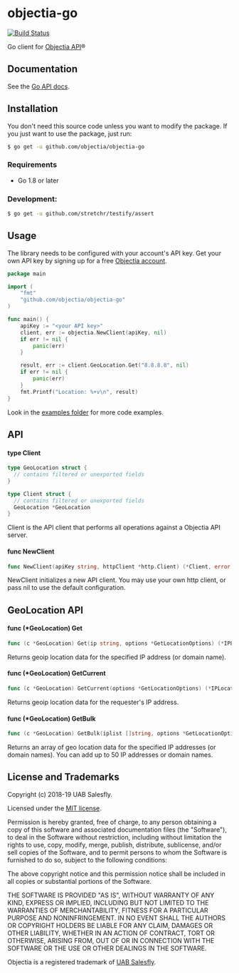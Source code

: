 # objectia-go
[![Build Status](https://travis-ci.org/objectia/objectia-go.svg?branch=master)](https://travis-ci.org/objectia/objectia-go) 
<!-- [![codecov](https://codecov.io/gh/objectia/objectia-go/branch/master/graph/badge.svg)](https://codecov.io/gh/objectia/objectia-go) -->

Go client for [Objectia API](https://objectia.com)&reg; 
 
## Documentation

See the [Go API docs](https://docs.objectia.com/guide/go.html).

## Installation

You don't need this source code unless you want to modify the package. If you just
want to use the package, just run:

```bash
$ go get -u github.com/objectia/objectia-go
```    

### Requirements

* Go 1.8 or later


### Development:

```bash
$ go get -u github.com/stretchr/testify/assert
```

## Usage

The library needs to be configured with your account's API key. Get your own API key by signing up for a free [Objectia account](https://objectia.com).

```go
package main

import (
    "fmt"
    "github.com/objectia/objectia-go"
)

func main() {
    apiKey := "<your API key>"
    client, err := objectia.NewClient(apiKey, nil)
    if err != nil {
        panic(err)
    }

    result, err := client.GeoLocation.Get("8.8.8.8", nil)
    if err != nil {
        panic(err)
    }
    fmt.Printf("Location: %+v\n", result)
}
```

Look in the [examples folder](./examples) for more code examples.


## API

#### type Client

``` go
type GeoLocation struct {
  // contains filtered or unexported fields
}

type Client struct {
  // contains filtered or unexported fields
  GeoLocation *GeoLocation
}
```

Client is the API client that performs all operations against a Objectia API server.


#### func NewClient 

``` go
func NewClient(apiKey string, httpClient *http.Client) (*Client, error) 
```

NewClient initializes a new API client. You may use your own http client, or pass nil to use the default configuration.

## GeoLocation API

#### func (*GeoLocation) Get

``` go
func (c *GeoLocation) Get(ip string, options *GetLocationOptions) (*IPLocation, error)
```

Returns geoip location data for the specified IP address (or domain name).


#### func (*GeoLocation) GetCurrent

``` go
func (c *GeoLocation) GetCurrent(options *GetLocationOptions) (*IPLocation, error)
```

Returns geoip location data for the requester's IP address.


#### func (*GeoLocation) GetBulk

``` go
func (c *GeoLocation) GetBulk(iplist []string, options *GetLocationOptions) ([]IPLocation, error)
```

Returns an array of geo location data for the specified IP addresses (or domain names).
You can add up to 50 IP addresses or domain names.


## License and Trademarks

Copyright (c) 2018-19 UAB Salesfly.

Licensed under the [MIT license](https://en.wikipedia.org/wiki/MIT_License). 

Permission is hereby granted, free of charge, to any person obtaining a copy
of this software and associated documentation files (the "Software"), to deal
in the Software without restriction, including without limitation the rights
to use, copy, modify, merge, publish, distribute, sublicense, and/or sell
copies of the Software, and to permit persons to whom the Software is
furnished to do so, subject to the following conditions:

The above copyright notice and this permission notice shall be included in all
copies or substantial portions of the Software.

THE SOFTWARE IS PROVIDED "AS IS", WITHOUT WARRANTY OF ANY KIND, EXPRESS OR
IMPLIED, INCLUDING BUT NOT LIMITED TO THE WARRANTIES OF MERCHANTABILITY,
FITNESS FOR A PARTICULAR PURPOSE AND NONINFRINGEMENT. IN NO EVENT SHALL THE
AUTHORS OR COPYRIGHT HOLDERS BE LIABLE FOR ANY CLAIM, DAMAGES OR OTHER
LIABILITY, WHETHER IN AN ACTION OF CONTRACT, TORT OR OTHERWISE, ARISING FROM,
OUT OF OR IN CONNECTION WITH THE SOFTWARE OR THE USE OR OTHER DEALINGS IN THE
SOFTWARE.

Objectia is a registered trademark of [UAB Salesfly](https://www.salesfly.com).